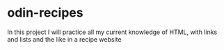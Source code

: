 # odin-recipes

In this project I will practice all my current knowledge of HTML, with links and lists and the like in a recipe website